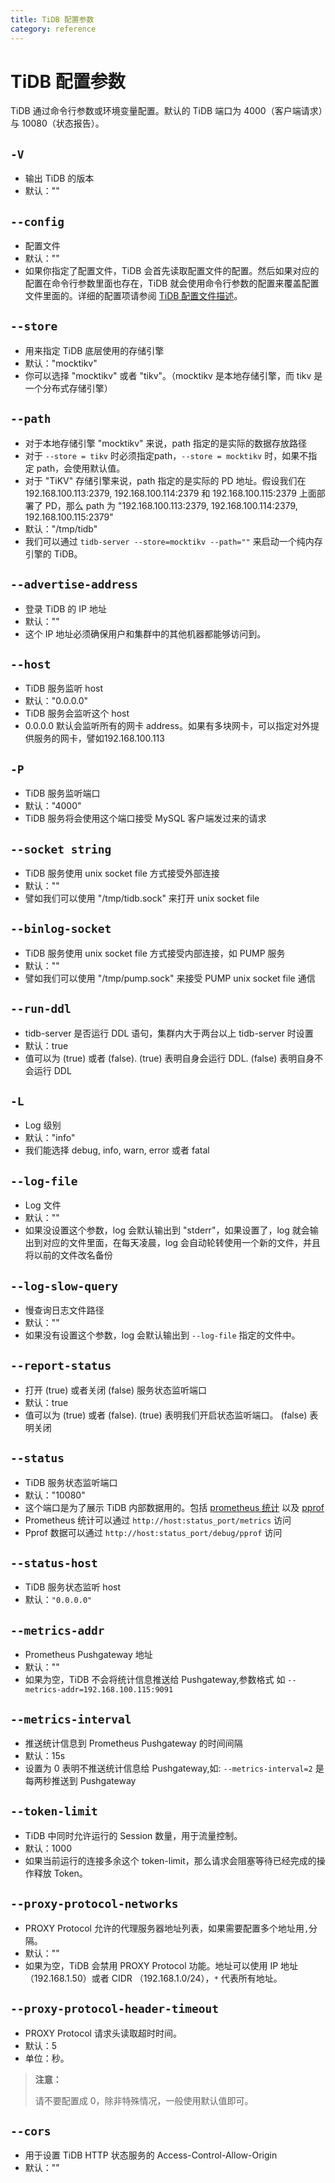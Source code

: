 ```yaml
---
title: TiDB 配置参数
category: reference
---
```


# TiDB 配置参数

TiDB 通过命令行参数或环境变量配置。默认的 TiDB 端口为 4000（客户端请求）与 10080（状态报告）。

## `-V`

+ 输出 TiDB 的版本
+ 默认：""

## `--config`

+ 配置文件
+ 默认：""
+ 如果你指定了配置文件，TiDB 会首先读取配置文件的配置。然后如果对应的配置在命令行参数里面也存在，TiDB 就会使用命令行参数的配置来覆盖配置文件里面的。详细的配置项请参阅 [TiDB 配置文件描述](/dev/reference/configuration/tidb-server/configuration-file.md)。

## `--store`

+ 用来指定 TiDB 底层使用的存储引擎
+ 默认："mocktikv"
+ 你可以选择 "mocktikv" 或者 "tikv"。（mocktikv 是本地存储引擎，而 tikv 是一个分布式存储引擎）

## `--path`

+ 对于本地存储引擎 "mocktikv" 来说，path 指定的是实际的数据存放路径
+ 对于 `--store = tikv` 时必须指定path，`--store = mocktikv` 时，如果不指定 path，会使用默认值。
+ 对于 "TiKV" 存储引擎来说，path 指定的是实际的 PD 地址。假设我们在 192.168.100.113:2379, 192.168.100.114:2379 和 192.168.100.115:2379 上面部署了 PD，那么 path 为 "192.168.100.113:2379, 192.168.100.114:2379, 192.168.100.115:2379"
+ 默认："/tmp/tidb"
+ 我们可以通过 `tidb-server --store=mocktikv --path=""` 来启动一个纯内存引擎的 TiDB。

## `--advertise-address`

+ 登录 TiDB 的 IP 地址
+ 默认：""
+ 这个 IP 地址必须确保用户和集群中的其他机器都能够访问到。

## `--host`

+ TiDB 服务监听 host
+ 默认："0.0.0.0"
+ TiDB 服务会监听这个 host
+ 0.0.0.0 默认会监听所有的网卡 address。如果有多块网卡，可以指定对外提供服务的网卡，譬如192.168.100.113

## `-P`

+ TiDB 服务监听端口
+ 默认："4000"
+ TiDB 服务将会使用这个端口接受 MySQL 客户端发过来的请求

## `--socket string`

+ TiDB 服务使用 unix socket file 方式接受外部连接
+ 默认：""
+ 譬如我们可以使用 "/tmp/tidb.sock" 来打开 unix socket file

## `--binlog-socket`

+ TiDB 服务使用 unix socket file 方式接受内部连接，如 PUMP 服务
+ 默认：""
+ 譬如我们可以使用 "/tmp/pump.sock" 来接受 PUMP unix socket file 通信

## `--run-ddl`

+ tidb-server 是否运行 DDL 语句，集群内大于两台以上 tidb-server 时设置
+ 默认：true
+ 值可以为 (true) 或者 (false). (true) 表明自身会运行 DDL. (false) 表明自身不会运行 DDL

## `-L`

+ Log 级别
+ 默认："info"
+ 我们能选择 debug, info, warn, error 或者 fatal

## `--log-file`

+ Log 文件
+ 默认：""
+ 如果没设置这个参数，log 会默认输出到 "stderr"，如果设置了，log 就会输出到对应的文件里面，在每天凌晨，log 会自动轮转使用一个新的文件，并且将以前的文件改名备份

## `--log-slow-query`

+ 慢查询日志文件路径
+ 默认：""
+ 如果没有设置这个参数，log 会默认输出到 `--log-file` 指定的文件中。

## `--report-status`

+ 打开 (true) 或者关闭 (false) 服务状态监听端口
+ 默认：true
+ 值可以为 (true) 或者 (false). (true) 表明我们开启状态监听端口。 (false) 表明关闭

## `--status`

+ TiDB 服务状态监听端口
+ 默认："10080"
+ 这个端口是为了展示 TiDB 内部数据用的。包括 [prometheus 统计](https://prometheus.io/) 以及 [pprof](https://golang.org/pkg/net/http/pprof/)
+ Prometheus 统计可以通过 `http://host:status_port/metrics` 访问
+ Pprof 数据可以通过 `http://host:status_port/debug/pprof` 访问

## `--status-host`

+ TiDB 服务状态监听 host
+ 默认：`"0.0.0.0"`

## `--metrics-addr`

+ Prometheus Pushgateway 地址
+ 默认：""
+ 如果为空，TiDB 不会将统计信息推送给 Pushgateway,参数格式 如 `--metrics-addr=192.168.100.115:9091`

## `--metrics-interval`

+ 推送统计信息到 Prometheus Pushgateway 的时间间隔
+ 默认：15s
+ 设置为 0 表明不推送统计信息给 Pushgateway,如: `--metrics-interval=2` 是每两秒推送到 Pushgateway

## `--token-limit`

+ TiDB 中同时允许运行的 Session 数量，用于流量控制。
+ 默认：1000
+ 如果当前运行的连接多余这个 token-limit，那么请求会阻塞等待已经完成的操作释放 Token。

## `--proxy-protocol-networks`

+ PROXY Protocol 允许的代理服务器地址列表，如果需要配置多个地址用`,`分隔。
+ 默认：""
+ 如果为空，TiDB 会禁用 PROXY Protocol 功能。地址可以使用 IP 地址（192.168.1.50）或者 CIDR （192.168.1.0/24），`*` 代表所有地址。

## `--proxy-protocol-header-timeout`

+ PROXY Protocol 请求头读取超时时间。
+ 默认：5
+ 单位：秒。

> **注意：**
>
> 请不要配置成 0，除非特殊情况，一般使用默认值即可。

## `--cors`

+ 用于设置 TiDB HTTP 状态服务的 Access-Control-Allow-Origin
+ 默认：""
